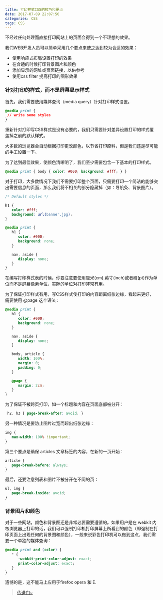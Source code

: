 ```yaml
---
title: 打印样式CSS的技巧和要点
date: 2017-07-09 22:07:50
categories: CSS
tags: CSS
---
```

不经过任何处理而直接打印网站上的页面会得到一个不理想的效果。

我们WEB开发人员可以简单采用几个要点来使之达到较为合适的效果：
- 使用响应式布局设置打印的效果
- 在合适的时候打印背景图片和颜色
- 添加显示的网址或页面链接，以供参考
- 使用css filter 提高打印的图形效果
<!--more-->
### 针对打印的样式，而不是屏幕显示样式
首先，我们需要使用媒体查询（media query）针对打印样式设置。
```css
@media print {
 // write some styles
}
```
重新针对打印写CSS样式是没有必要的，我们只需要针对差异设置打印的样式覆盖掉之前的默认样式。

大多数的浏览器会自动根据打印更改颜色，以节省打印原料，但是我们还是尽可能的手工设置一下。

为了达到最佳效果，使颜色清晰明了，我们至少需要包含一下基本的打印样式。
```css
@media print { body { color: #000; background: #fff; } }
```
对于打印，大多数情况下我们不需要打印整个页面，只需要打印一个简洁的能够突出需要信息的页面，那么我们将不相关的部分隐藏掉（如：导航条、背景图片）。
```css
/* Default styles */

h1 {
   color: #fff;
   background: url(banner.jpg);
}

@media print {
   h1 {
      color: #000;
      background: none;
   }

   nav, aside {
      display: none;
   }
}
```
在编写打印样式表的时候，你要注意要使用厘米(cm),英寸(inch)或者磅(pt)作为单位而不是屏幕像素单位，实际的单位对打印非常有用。

为了保证打印样式有用，写CSS样式使打印的内容距离纸张边缘，看起来更好，需要使用 @page 这个语法：
```css
@media print {
   h1 {
      color: #000;
      background: none;
   }

   nav, aside {
      display: none;
   }

   body, article {
      width: 100%;
      margin: 0;
      padding: 0;
   }

   @page {
      margin: 2cm;
   }
}
```
为了保证不被跨页打印，如一个标题和内容在页面底部被分开：
```css
 h2, h3 { page-break-after: avoid; }
```
另一种情况是要防止图片过宽而超出纸张边缘：
```css
img {
   max-width: 100% !important;
}
```
第三个要点是确保 articles 文章标签的内容，在新的一页开始：
```css
article {
   page-break-before: always;
}
```
最后，还要注意列表和图片不被分开在不同的页：
```css
ul, img {
   page-break-inside: avoid;
}
```
### 背景图片和颜色
对于一些网站，颜色和背景图还是非常必要需要遵循的。如果用户是在 webkit 内核浏览器上打印的话，我们可以强制打印机打印屏幕上所看到的颜色（即强制在打印页面上出现任何的背景图和颜色），一般来说彩色打印机可以做到这点，我们需要一个单独的媒体查询：
```css
@media print and (color) {
   * {
      -webkit-print-color-adjust: exact;
      print-color-adjust: exact;
   }
}
```
遗憾的是，这不能马上应用于firefox opera 和IE.
>[传送门~](http://blog.jobbole.com/44662/)

